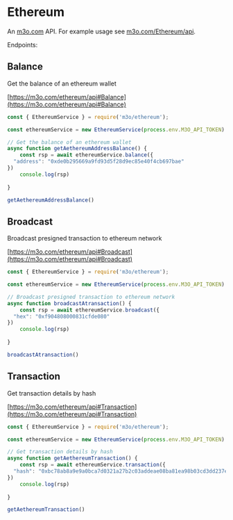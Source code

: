 # Ethereum

An [m3o.com](https://m3o.com) API. For example usage see [m3o.com/Ethereum/api](https://m3o.com/Ethereum/api).

Endpoints:

## Balance

Get the balance of an ethereum wallet


[https://m3o.com/ethereum/api#Balance](https://m3o.com/ethereum/api#Balance)

```js
const { EthereumService } = require('m3o/ethereum');

const ethereumService = new EthereumService(process.env.M3O_API_TOKEN)

// Get the balance of an ethereum wallet
async function getAethereumAddressBalance() {
	const rsp = await ethereumService.balance({
  "address": "0xde0b295669a9fd93d5f28d9ec85e40f4cb697bae"
})
	console.log(rsp)
	
}

getAethereumAddressBalance()
```
## Broadcast

Broadcast presigned transaction to ethereum network


[https://m3o.com/ethereum/api#Broadcast](https://m3o.com/ethereum/api#Broadcast)

```js
const { EthereumService } = require('m3o/ethereum');

const ethereumService = new EthereumService(process.env.M3O_API_TOKEN)

// Broadcast presigned transaction to ethereum network
async function broadcastAtransaction() {
	const rsp = await ethereumService.broadcast({
  "hex": "0xf904808000831cfde080"
})
	console.log(rsp)
	
}

broadcastAtransaction()
```
## Transaction

Get transaction details by hash


[https://m3o.com/ethereum/api#Transaction](https://m3o.com/ethereum/api#Transaction)

```js
const { EthereumService } = require('m3o/ethereum');

const ethereumService = new EthereumService(process.env.M3O_API_TOKEN)

// Get transaction details by hash
async function getAethereumTransaction() {
	const rsp = await ethereumService.transaction({
  "hash": "0xbc78ab8a9e9a0bca7d0321a27b2c03addeae08ba81ea98b03cd3dd237eabed44"
})
	console.log(rsp)
	
}

getAethereumTransaction()
```
